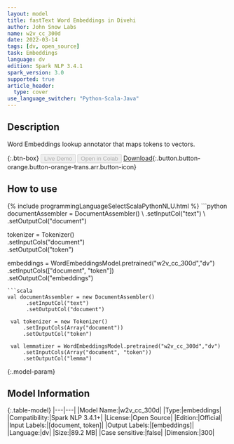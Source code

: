 ```yaml
---
layout: model
title: fastText Word Embeddings in Divehi
author: John Snow Labs
name: w2v_cc_300d
date: 2022-03-14
tags: [dv, open_source]
task: Embeddings
language: dv
edition: Spark NLP 3.4.1
spark_version: 3.0
supported: true
article_header:
  type: cover
use_language_switcher: "Python-Scala-Java"
---
```


## Description

Word Embeddings lookup annotator that maps tokens to vectors.

{:.btn-box}
<button class="button button-orange" disabled>Live Demo</button>
<button class="button button-orange" disabled>Open in Colab</button>
[Download](https://s3.amazonaws.com/auxdata.johnsnowlabs.com/public/models/w2v_cc_300d_dv_3.4.1_3.0_1647293864694.zip){:.button.button-orange.button-orange-trans.arr.button-icon}

## How to use



<div class="tabs-box" markdown="1">
{% include programmingLanguageSelectScalaPythonNLU.html %}
```python
documentAssembler = DocumentAssembler() \
    .setInputCol("text") \
    .setOutputCol("document")

tokenizer = Tokenizer() \
    .setInputCols("document") \
    .setOutputCol("token")
  
embeddings = WordEmbeddingsModel.pretrained("w2v_cc_300d","dv") \
    .setInputCols(["document", "token"]) \
    .setOutputCol("embeddings")
```
```scala
val documentAssembler = new DocumentAssembler() 
      .setInputCol("text") 
      .setOutputCol("document")
 
 val tokenizer = new Tokenizer() 
     .setInputCols(Array("document"))
     .setOutputCol("token")
 
 val lemmatizer = WordEmbeddingsModel.pretrained("w2v_cc_300d","dv") 
     .setInputCols(Array("document", "token")) 
     .setOutputCol("lemma")
```
</div>

{:.model-param}
## Model Information

{:.table-model}
|---|---|
|Model Name:|w2v_cc_300d|
|Type:|embeddings|
|Compatibility:|Spark NLP 3.4.1+|
|License:|Open Source|
|Edition:|Official|
|Input Labels:|[document, token]|
|Output Labels:|[embeddings]|
|Language:|dv|
|Size:|89.2 MB|
|Case sensitive:|false|
|Dimension:|300|